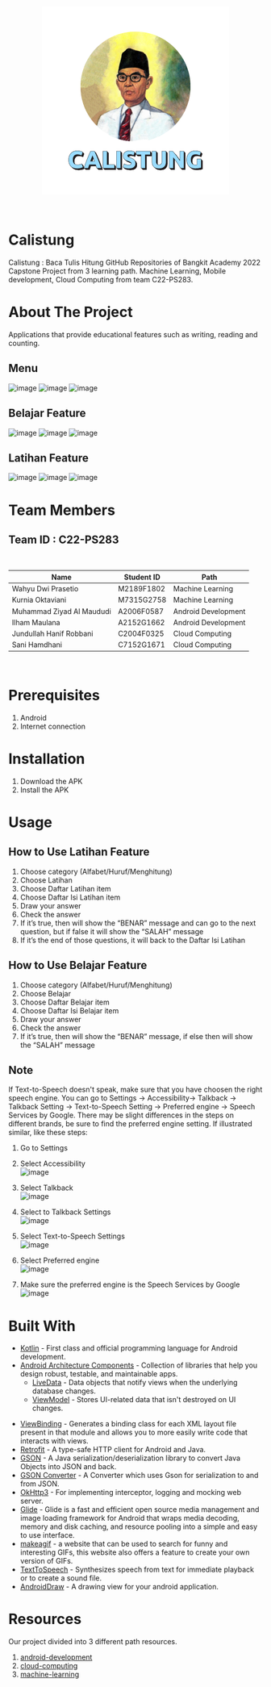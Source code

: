 <br />
<p align="center">
  <a href="#">
    <img src="app/src/main/res/drawable/logo.png">
  </a>
</p>
<br>

# Calistung
Calistung : Baca Tulis Hitung GitHub Repositories of Bangkit Academy 2022 Capstone Project from 3 learning path. Machine Learning, Mobile development, Cloud Computing from team C22-PS283.


# About The Project
Applications that provide educational features such as writing, reading and counting.
## Menu
![image](https://user-images.githubusercontent.com/64635497/173225281-2d5faedb-905a-48cf-b62b-ca8d99a5985a.png)
![image](https://user-images.githubusercontent.com/64635497/173225285-355623d8-69ca-4918-9857-34adb12de9be.png)
![image](https://user-images.githubusercontent.com/64635497/173225286-9a3c72e9-843f-4f95-9ddc-f5f81fce758b.png)
## Belajar Feature
![image](https://user-images.githubusercontent.com/64635497/173225292-e3cb07c8-97fa-4f46-b943-22ead0d1e890.png)
![image](https://user-images.githubusercontent.com/64635497/173225296-12bb3f8a-52db-48e1-a522-c10c0a61760d.png)
![image](https://user-images.githubusercontent.com/64635497/173225298-71edcf5a-8628-46a8-8f29-de0a1f70765c.png)
## Latihan Feature
![image](https://user-images.githubusercontent.com/64635497/173225301-50264edc-ea8a-4557-9504-cc8d2916ad37.png)
![image](https://user-images.githubusercontent.com/64635497/173225304-beb2f9b3-5926-4a19-9ae7-955b717f6f7f.png)
![image](https://user-images.githubusercontent.com/64635497/173225308-17878f81-03c4-4c9e-840c-d25321319a31.png)



# Team Members

## Team ID : C22-PS283
<br>

| Name                      | Student ID   | Path                |
| ------------------------- | ------------ | ------------------- |
| Wahyu Dwi Prasetio        | M2189F1802   | Machine Learning    |
| Kurnia Oktaviani          | M7315G2758   | Machine Learning    |
| Muhammad Ziyad Al Maududi | A2006F0587   | Android Development |
| Ilham Maulana             | A2152G1662   | Android Development |
| Jundullah Hanif Robbani   | C2004F0325   | Cloud Computing     |
| Sani Hamdhani             | C7152G1671   | Cloud Computing     |

<br>


# Prerequisites
1. Android 
2. Internet connection
  
  
# Installation
1. Download the APK 
2. Install the APK


# Usage
## How to Use Latihan Feature
1. Choose category (Alfabet/Huruf/Menghitung)
2. Choose Latihan
3. Choose Daftar Latihan item
4. Choose Daftar Isi Latihan item
5. Draw your answer
6. Check the answer
7. If it’s true, then will show the “BENAR” message and can go to the next question, but if false it will show the “SALAH” message
8. If it’s the end of those questions, it will back to the Daftar Isi Latihan

## How to Use Belajar Feature
1. Choose category (Alfabet/Huruf/Menghitung)
2. Choose Belajar
3. Choose Daftar Belajar item
4. Choose Daftar Isi Belajar item
5. Draw your answer
6. Check the answer
7. If it’s true, then will show the “BENAR” message, if else then will show the “SALAH” message

## Note
If Text-to-Speech doesn't speak, make sure that you have choosen the right speech engine. You can go to Settings -> Accessibility-> Talkback -> Talkback Setting -> Text-to-Speech Setting -> Preferred engine -> Speech Services by Google. There may be slight differences in the steps on different brands, be sure to find the preferred engine setting. If illustrated similar, like these steps:
1. Go to Settings
2. Select Accessibility<br>![image](https://user-images.githubusercontent.com/64635497/173274501-1eeb7a0c-7ec7-4f76-a082-d2c5b0265abb.png)

3. Select Talkback<br>![image](https://user-images.githubusercontent.com/64635497/173274505-b95d5c73-6406-45e0-b2c4-29327dd9c8b7.png)

4. Select to Talkback Settings<br>![image](https://user-images.githubusercontent.com/64635497/173274530-ea99354e-6a63-4e51-9c5c-7da34f7b99c7.png)

5. Select Text-to-Speech Settings<br>![image](https://user-images.githubusercontent.com/64635497/173274538-a1813952-0a16-4fbc-beb6-1a281f52b625.png)

6. Select Preferred engine<br>![image](https://user-images.githubusercontent.com/64635497/173274547-ca676fc9-653a-4687-8414-8f996f28e575.png)

7. Make sure the preferred engine is the Speech Services by Google<br>![image](https://user-images.githubusercontent.com/64635497/173274563-df5fd0d5-5929-4413-8698-30623122ec60.png)




# Built With
- [Kotlin](https://kotlinlang.org/) - First class and official programming language for Android development.
- [Android Architecture Components](https://developer.android.com/topic/libraries/architecture) - Collection of libraries that help you design robust, testable, and maintainable apps.
  - [LiveData](https://developer.android.com/topic/libraries/architecture/livedata) - Data objects that notify views when the underlying database changes.
  - [ViewModel](https://developer.android.com/topic/libraries/architecture/viewmodel) - Stores UI-related data that isn't destroyed on UI changes.
<!--   - [Room](https://developer.android.com/jetpack/androidx/releases/room) - The Room persistence library provides an abstraction layer over SQLite to allow for more robust database access while harnessing the full power of SQLite.  -->
  - [ViewBinding](https://developer.android.com/topic/libraries/view-binding) - Generates a binding class for each XML layout file present in that module and allows you to more easily write code that interacts with views.
- [Retrofit](https://square.github.io/retrofit/) - A type-safe HTTP client for Android and Java.
- [GSON](https://github.com/google/gson) - A Java serialization/deserialization library to convert Java Objects into JSON and back.
- [GSON Converter](https://github.com/square/retrofit/tree/master/retrofit-converters/gson) - A Converter which uses Gson for serialization to and from JSON.
- [OkHttp3](https://github.com/square/okhttp) -  For implementing interceptor, logging and mocking web server.
- [Glide](https://github.com/bumptech/glide) - Glide is a fast and efficient open source media management and image loading framework for Android that wraps media decoding, memory and disk caching, and resource pooling into a simple and easy to use interface.
- [makeagif](https://makeagif.com/user/SeijiKun/popular/1) - a website that can be used to search for funny and interesting GIFs, this website also offers a feature to create your own version of GIFs.
- [TextToSpeech](https://developer.android.com/reference/android/speech/tts/TextToSpeech) - Synthesizes speech from text for immediate playback or to create a sound file.
- [AndroidDraw](https://github.com/divyanshub024/AndroidDraw) - A drawing view for your android application.

# Resources
Our project divided into 3 different path resources.
1. [android-development](https://github.com/chino-ai/calistung)
2. [cloud-computing](https://github.com/wdprsto/Calistung_processing)
3. [machine-learning](https://github.com/jundi77/c22-ps283-backend)
